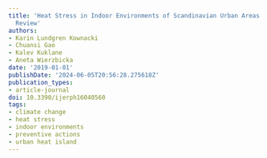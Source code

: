 ```yaml
---
title: 'Heat Stress in Indoor Environments of Scandinavian Urban Areas : A Literature
  Review'
authors:
- Karin Lundgren Kownacki
- Chuansi Gao
- Kalev Kuklane
- Aneta Wierzbicka
date: '2019-01-01'
publishDate: '2024-06-05T20:56:28.275618Z'
publication_types:
- article-journal
doi: 10.3390/ijerph16040560
tags:
- climate change
- heat stress
- indoor environments
- preventive actions
- urban heat island
---
```

